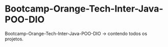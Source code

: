 # Bootcamp-Orange-Tech-Inter-Java-POO-DIO
Bootcamp-Orange-Tech-Inter-Java-POO-DIO -> contendo todos os projetos.
